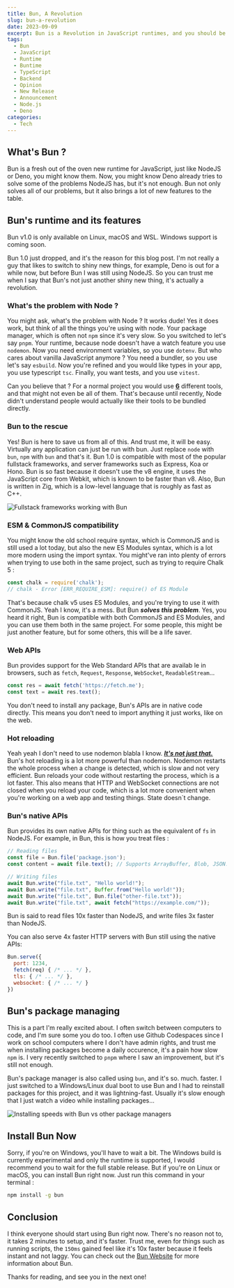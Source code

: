 ```yaml
---
title: Bun, A Revolution
slug: bun-a-revolution
date: 2023-09-09
excerpt: Bun is a Revolution in JavaScript runtimes, and you should be excited. Here's why.
tags:
  - Bun
  - JavaScript
  - Runtime
  - Buntime
  - TypeScript
  - Backend
  - Opinion
  - New Release
  - Announcement
  - Node.js
  - Deno
categories:
  - Tech
---
```


<script>
  import Callout from '$lib/components/base/Callout.svelte';
  import Image from '$lib/components/base/Image.svelte';
</script>


## What's Bun ?

Bun is a fresh out of the oven new runtime for JavaScript, just like NodeJS or Deno, you might know them. Now, you might know Deno already tries to solve some of the problems NodeJS has, but it's not enough. Bun not only solves all of our problems, but it also brings a lot of new features to the table.

## Bun's runtime and its features

<Callout>
  Bun v1.0 is only available on Linux, macOS and WSL. Windows support is coming soon.
</Callout>

Bun 1.0 just dropped, and it's the reason for this blog post. I'm not really a guy that likes to switch to shiny new things, for example, Deno is out for a while now, but before Bun I was still using NodeJS. So you can trust me when I say that Bun's not just another shiny new thing, it's actually a revolution.

### What's the problem with Node ?

You might ask, what's the problem with Node ? It works dude! Yes it does work, but think of all the things you're using with node. Your package manager, which is often not `npm` since it's very slow. So you switched to let's say `pnpm`. Your runtime, because node doesn't have a watch feature you use `nodemon`. Now you need environment variables, so you use `dotenv`. But who cares about vanilla JavaScript anymore ? You need a bundler, so you use let's say `esbuild`. Now you're refined and you would like types in your app, you use typescript `tsc`. Finally, you want tests, and you use `vitest`.

Can you believe that ? For a normal project you would use **<u style="color: var(--danger-700);">6</u>** different tools, and that might not even be all of them. That's because until recently, Node didn't understand people would actually like their tools to be bundled directly. 

### Bun to the rescue

Yes! Bun is here to save us from all of this. And trust me, it will be easy. Virtually any application can just be run with bun. Just replace `node` with `bun`, 
`npm` with `bun` and that's it. Bun 1.0 is compatible with most of the popular fullstack frameworks, and server frameworks such as Express, Koa or Hono. Bun is so fast because it doesn't use the v8 engine, it uses the JavaScript core from Webkit, which is known to be faster than v8. Also, Bun is written in Zig, which is a low-level language that is roughly as fast as C++.

<div class="iw">
  <div>
    <Image
      src="/images/blog/bun-a-revolution/frameworks.png"
      alt="Fullstack frameworks working with Bun"
      figcaption="Fullstack frameworks working with Bun"
    />
  </div>
</div>

### ESM & CommonJS compatibility

You might know the old school require syntax, which is CommonJS and is still used a lot today, but also the new ES Modules syntax, which is a lot more modern using the import syntax. You might've ran into plenty of errors when trying to use both in the same project, such as trying to require Chalk 5 :

```js
const chalk = require('chalk');
// chalk - Error [ERR_REQUIRE_ESM]: require() of ES Module
```

That's because chalk v5 uses ES Modules, and you're trying to use it with CommonJS. Yeah I know, it's a mess. But Bun ***solves this problem***. Yes, you heard it right, Bun is compatible with both CommonJS and ES Modules, and you can use them both in the same project. For some people, this might be just another feature, but for some others, this will be a life saver.

### Web APIs

Bun provides support for the Web Standard APIs that are availab le in browsers, such as `fetch`, `Request`, `Response`, `WebSocket`, `ReadableStream`...

```js
const res = await fetch('https://fetch.me');
const text = await res.text();
```

You don't need to install any package, Bun's APIs are in native code directly. This means you don't need to import anything it just works, like on the web.

### Hot reloading

Yeah yeah I don't need to use nodemon blabla I know. ***<u>It's not just that.</u>*** Bun's hot reloading is a lot more powerful than nodemon. Nodemon restarts the whole process when a change is detected, which is slow and not very efficient. Bun reloads your code without restarting the process, which is a lot faster. This also means that HTTP and WebSocket connections are not closed when you reload your code, which is a lot more convenient when you're working on a web app and testing things. State doesn´t change.

### Bun's native APIs

Bun provides its own native APIs for thing such as the equivalent of `fs` in NodeJS. For example, in Bun, this is how you treat files :
```js
// Reading files
const file = Bun.file('package.json');
const content = await file.text(); // Supports ArrayBuffer, Blob, JSON...

// Writing files
await Bun.write("file.txt", "Hello world!");
await Bun.write("file.txt", Buffer.from("Hello world!"));
await Bun.write("file.txt", Bun.file("other-file.txt"));
await Bun.write("file.txt", await fetch("https://example.com/"));
```

<Callout>
  Bun is said to read files 10x faster than NodeJS, and write files 3x faster than NodeJS.
</Callout>

You can also serve 4x faster HTTP servers with Bun still using the native APIs: 

```js
Bun.serve({
  port: 1234,
  fetch(req) { /* ... */ },
  tls: { /* ... */ },
  websocket: { /* ... */ }
})
```

## Bun's package managing

This is a part I'm really excited about. I often switch between computers to code, and I'm sure some you do too. I often use Github Codespaces since I work on school computers where I don't have admin rights, and trust me when installing packages become a daily occurence, it's a pain how slow `npm` is. I very recently switched to `pnpm` where I saw an improvement, but it's still not enough.

Bun's package manager is also called using `bun`, and it's so. much. faster. I just switched to a Windows/Linux dual boot to use Bun and I had to reinstall packages for this project, and it was lightning-fast. Usually it's slow enough that I just watch a video while installing packages...

<div class="iw">
  <div>
    <Image
      src="/images/blog/bun-a-revolution/installing.png"
      alt="Installing speeds with Bun vs other package managers"
      figcaption="Benchmarked by installing the dependencies for a starter Remix project."
    />
  </div>
</div>

## Install Bun Now

Sorry, if you're on Windows, you'll have to wait a bit. The Windows build is currently experimental and only the runtime is supported, I would recommend you to wait for the full stable release. But if you're on Linux or macOS, you can install Bun right now. Just run this command in your terminal :

```bash
npm install -g bun
```

## Conclusion

I think everyone should start using Bun right now. There's no reason not to, it takes 2 minutes to setup, and it's faster. Trust me, even for things such as running scripts, the `150ms` gained feel like it's 10x faster because it feels instant and not laggy. You can check out the [Bun Website](https://bun.sh/) for more information about Bun.

Thanks for reading, and see you in the next one!
